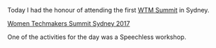 Today I had the honour of attending the first [WTM Summit](https://www.womentechmakers.com/iwd17) in Sydney.

<a class="twitter-moment" href="https://twitter.com/i/moments/850300484539777024">Women Techmakers Summit Sydney 2017</a> <script async src="//platform.twitter.com/widgets.js" charset="utf-8"></script>

One of the activities for the day was a Speechless workshop.
